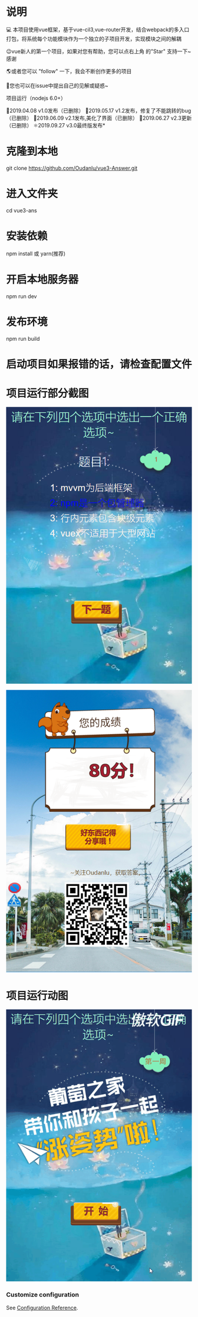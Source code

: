 说明
=====
💻 本项目使用vue框架，基于vue-cil3,vue-router开发，结合webpack的多入口打包，将系统每个功能模块作为一个独立的子项目开发，实现模块之间的解耦

😉vue新人的第一个项目，如果对您有帮助，您可以点右上角 的"Star" 支持一下~感谢

🌎或者您可以 "follow" 一下，我会不断创作更多的项目

👋您也可以在issue中提出自己的见解或疑惑~

项目运行（nodejs 6.0+）

🖖2019.04.08 v1.0发布（已删除）
🖖2019.05.17 v1.2发布，修复了不能跳转的bug（已删除）
🖖2019.06.09 v2.1发布,美化了界面（已删除）
🖖2019.06.27 v2.3更新（已删除）
⚛️2019.09.27 v3.0最终版发布*

# 克隆到本地
git clone https://github.com/Oudanlu/vue3-Answer.git

# 进入文件夹
cd vue3-ans

# 安装依赖
npm install 或 yarn(推荐)

# 开启本地服务器
npm run dev

# 发布环境
npm run build

# 启动项目如果报错的话，请检查配置文件

# 项目运行部分截图

![Image text](https://raw.githubusercontent.com/Oudanlu/vue3-Answer/master/src/assets/images/%E6%8D%95%E8%8E%B71.PNG)


![Image text](https://raw.githubusercontent.com/Oudanlu/vue3-Answer/master/src/assets/images/%E6%8D%95%E8%8E%B722.PNG)

# 项目运行动图

![Image text](https://raw.githubusercontent.com/Oudanlu/vue3-Answer/master/src/assets/images/vuedemo.gif)

### Customize configuration
See [Configuration Reference](https://cli.vuejs.org/config/).
